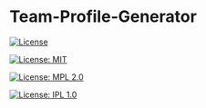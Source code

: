 # Team-Profile-Generator

[![License](https://img.shields.io/badge/License-Apache_2.0-blue.svg)](https://opensource.org/licenses/Apache-2.0)

[![License: MIT](https://img.shields.io/badge/License-MIT-yellow.svg)](https://opensource.org/licenses/MIT)

[![License: MPL 2.0](https://img.shields.io/badge/License-MPL_2.0-brightgreen.svg)](https://opensource.org/licenses/MPL-2.0)

[![License: IPL 1.0](https://img.shields.io/badge/License-IPL_1.0-blue.svg)](https://opensource.org/licenses/IPL-1.0)